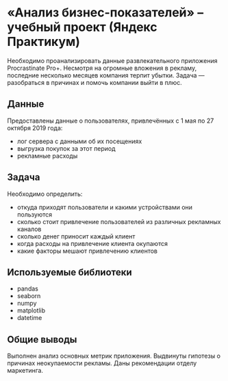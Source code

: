 # «Анализ бизнес-показателей» – учебный проект (Яндекс Практикум)
Необходимо проанализировать данные развлекательного приложения Procrastinate Pro+. Несмотря на огромные вложения в рекламу, последние несколько месяцев компания терпит убытки. Задача — разобраться в причинах и помочь компании выйти в плюс.

## Данные 
Предоставлены данные о пользователях, привлечённых с 1 мая по 27 октября 2019 года:
- лог сервера с данными об их посещениях
- выгрузка покупок за этот период
- рекламные расходы

## Задача
Необходимо определить:
- откуда приходят пользователи и какими устройствами они пользуются
- сколько стоит привлечение пользователей из различных рекламных каналов
- сколько денег приносит каждый клиент
- когда расходы на привлечение клиента окупаются
- какие факторы мешают привлечению клиентов

## Используемые библиотеки
- pandas
- seaborn
- numpy
- matplotlib
- datetime

## Общие выводы
Выполнен анализ основных метрик приложения. Выдвинуты гипотезы о причинах неокупаемости рекламы. Даны рекомендации отделу маркетинга.

